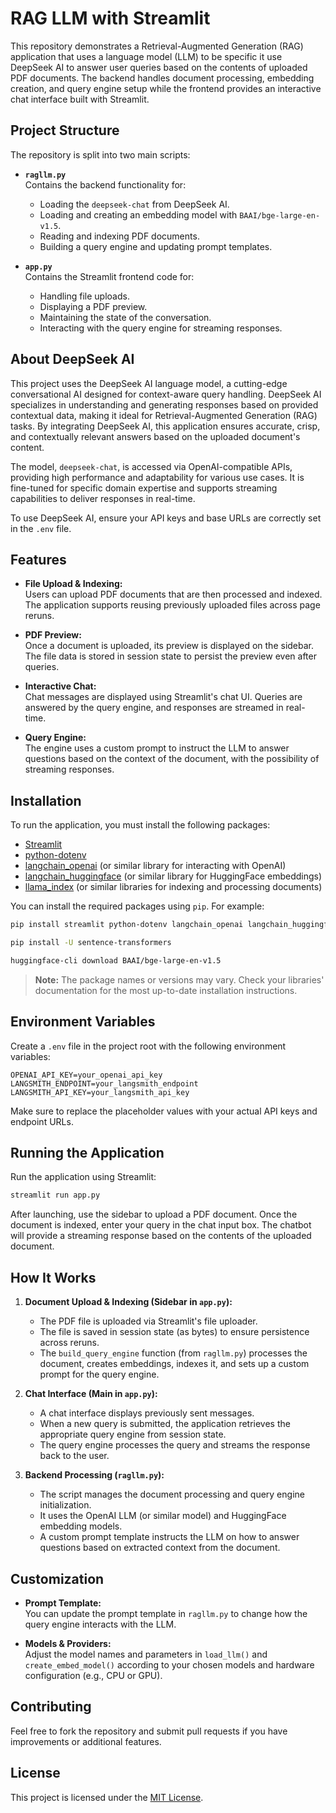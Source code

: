 
# RAG LLM with Streamlit

This repository demonstrates a Retrieval-Augmented Generation (RAG) application that uses a language model (LLM) to be specific it use DeepSeek AI to answer user queries based on the contents of uploaded PDF documents. The backend handles document processing, embedding creation, and query engine setup while the frontend provides an interactive chat interface built with Streamlit.

## Project Structure

The repository is split into two main scripts:

- **`ragllm.py`**  
  Contains the backend functionality for:
  - Loading the `deepseek-chat` from DeepSeek AI.
  - Loading and creating an embedding model with `BAAI/bge-large-en-v1.5`.
  - Reading and indexing PDF documents.
  - Building a query engine and updating prompt templates.

- **`app.py`**  
  Contains the Streamlit frontend code for:
  - Handling file uploads.
  - Displaying a PDF preview.
  - Maintaining the state of the conversation.
  - Interacting with the query engine for streaming responses.

## About DeepSeek AI

This project uses the DeepSeek AI language model, a cutting-edge conversational AI designed for context-aware query handling. DeepSeek AI specializes in understanding and generating responses based on provided contextual data, making it ideal for Retrieval-Augmented Generation (RAG) tasks. By integrating DeepSeek AI, this application ensures accurate, crisp, and contextually relevant answers based on the uploaded document's content.

The model, `deepseek-chat`, is accessed via OpenAI-compatible APIs, providing high performance and adaptability for various use cases. It is fine-tuned for specific domain expertise and supports streaming capabilities to deliver responses in real-time.

To use DeepSeek AI, ensure your API keys and base URLs are correctly set in the `.env` file.
## Features

- **File Upload & Indexing:**  
  Users can upload PDF documents that are then processed and indexed. The application supports reusing previously uploaded files across page reruns.

- **PDF Preview:**  
  Once a document is uploaded, its preview is displayed on the sidebar. The file data is stored in session state to persist the preview even after queries.

- **Interactive Chat:**  
  Chat messages are displayed using Streamlit's chat UI. Queries are answered by the query engine, and responses are streamed in real-time.

- **Query Engine:**  
  The engine uses a custom prompt to instruct the LLM to answer questions based on the context of the document, with the possibility of streaming responses.

## Installation

To run the application, you must install the following packages:

- [Streamlit](https://streamlit.io/)
- [python-dotenv](https://pypi.org/project/python-dotenv/)
- [langchain_openai](https://pypi.org/project/langchain_openai/) (or similar library for interacting with OpenAI)
- [langchain_huggingface](https://pypi.org/project/langchain-huggingface/) (or similar library for HuggingFace embeddings)
- [llama_index](https://github.com/jerryjliu/llama_index) (or similar libraries for indexing and processing documents)

You can install the required packages using `pip`. For example:

```bash
pip install streamlit python-dotenv langchain_openai langchain_huggingface llama_index
```

```bash
pip install -U sentence-transformers
```

```bash
huggingface-cli download BAAI/bge-large-en-v1.5
```

> **Note:** The package names or versions may vary. Check your libraries' documentation for the most up-to-date installation instructions.

## Environment Variables

Create a `.env` file in the project root with the following environment variables:

```env
OPENAI_API_KEY=your_openai_api_key
LANGSMITH_ENDPOINT=your_langsmith_endpoint
LANGSMITH_API_KEY=your_langsmith_api_key
```

Make sure to replace the placeholder values with your actual API keys and endpoint URLs.

## Running the Application

Run the application using Streamlit:

```bash
streamlit run app.py
```

After launching, use the sidebar to upload a PDF document. Once the document is indexed, enter your query in the chat input box. The chatbot will provide a streaming response based on the contents of the uploaded document.

## How It Works

1. **Document Upload & Indexing (Sidebar in `app.py`):**
   - The PDF file is uploaded via Streamlit's file uploader.
   - The file is saved in session state (as bytes) to ensure persistence across reruns.
   - The `build_query_engine` function (from `ragllm.py`) processes the document, creates embeddings, indexes it, and sets up a custom prompt for the query engine.

2. **Chat Interface (Main in `app.py`):**
   - A chat interface displays previously sent messages.
   - When a new query is submitted, the application retrieves the appropriate query engine from session state.
   - The query engine processes the query and streams the response back to the user.

3. **Backend Processing (`ragllm.py`):**
   - The script manages the document processing and query engine initialization.
   - It uses the OpenAI LLM (or similar model) and HuggingFace embedding models.
   - A custom prompt template instructs the LLM on how to answer questions based on extracted context from the document.

## Customization

- **Prompt Template:**  
  You can update the prompt template in `ragllm.py` to change how the query engine interacts with the LLM.

- **Models & Providers:**  
  Adjust the model names and parameters in `load_llm()` and `create_embed_model()` according to your chosen models and hardware configuration (e.g., CPU or GPU).

## Contributing

Feel free to fork the repository and submit pull requests if you have improvements or additional features.

## License

This project is licensed under the [MIT License](LICENSE).

